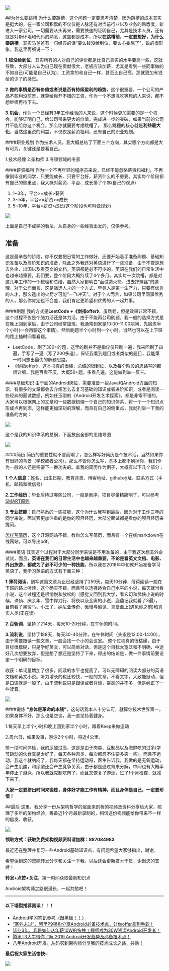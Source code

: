 ![](https://upload-images.jianshu.io/upload_images/15233854-6da6c80a332aa8bf.jpeg?imageMogr2/auto-orient/strip%7CimageView2/2/w/1240)

##为什么要跳槽
为什么要跳槽，这个问题一定要思考清楚，因为跳槽的成本其实是挺大的，在一家公司积累的不仅仅是人脉还有对当前行业以及业务的熟悉度，新进入一家公司，一切需要从头再来，需要快速的证明自己，尤其是技术人员，还有就是对新环境和代码的熟悉，这些都是成本，所以**在跳槽前，一定要想好，为什么要跳槽**。其实马爸爸有一句经典的话“要么钱没给到位，要么心委屈了”，说的很形象，我这里再细说一下：

**1.钱没给到位**，其实所有的人对自己的评价都是比自己真实的水平要高一些，这就导致，大部分人认为自己现在贡献很大，老板应该加薪，尤其是看到一些同事做的不如自己(可能是自己认为)，工资拿的和自己一样，甚至比自己高，那就更加有钱给的少了的感觉。

**2.做的事情是否有价值或者说是否有持续盈利的趋势**，这个很重要，一个公司的产品不盈利没前景，就算给你开不错的工资，作为一个不想混吃等死的人来说，都不想继续再待下去。

**3.机会**，作为一个已经有3年工作经验的人来说，这个时候更加需要的是一个机会，能够证明自己，给公司带来更大的价值，完成进一步的突破，如果当前的公司并不能给你这个机会，那么你就需要考虑跳槽了。
那么跳槽的核心就是**利益最大化**，当然这里说的利益，不仅仅是薪资福利，还有自己的职业规划。

####职业规划
作为技术人员，我大概总结了下面三个方向，其实哪个方向都是大有可为，关键还是要看自己。

1.技术经理
2.架构师
3.专项领域的专家

####薪资福利
作为一个不再年轻的程序员来说，已经不能忽略薪资和福利，不再像刚毕业的同学，只要能成长、只要平台好，薪资什么的不重要。其实每个阶段都有自己的侧重点，我大概对薪资、平台、成长排了个序(自己的观点)

1. 1~3年，平台>=成长>薪资
2. 3~5年，平台>=薪资>=成长
3. 5~10年，平台=薪资>成长(这个阶段也可叫做规划)

![](https://upload-images.jianshu.io/upload_images/15233854-c599e10b4950c6bf.png?imageMogr2/auto-orient/strip%7CimageView2/2/w/1240)

上面是自己不成熟的看法，从自身的一些经验出发的，仅供参考。

## 准备
这是最辛苦的阶段，你不仅要把日常的工作做好，还要开始着手准备刷题、基础知识准备以及高阶知识的准备，除此之外我还对英语进行了一些准备，由于不管是想去外企、出国以及看英文的文档，英语都是必不可少的，英语在我们的日常生活中也越来越重要，我们要，整个阶段大概持续了4个多月。其实每一次跳槽，都是对这几年工作的一个梳理和总结，虽然大家都明白“面试造火箭、进去拧螺丝”的道理，对于公司而言，这是筛选人才的一个方式，毕竟人是第一生产力，只要有优秀的人才，那么造出的火箭才可能“一飞冲天”。对于个人而言，如果公司里同事优秀的人，那么你肯定也不会差，我们肯定更希望和优秀的人一起共事。

####刷题
我的方式是**LeetCode +《剑指offer》**，虽然老，但是效果非常不错。这个过程不仅是个脑力活还是体力活，由于不能再公司刷题，我一般的选择方式是在晚上回到家后，由于公司经常加班，我通常到家是10:00-11:00期间，先锻炼半个小时(一会再聊这个事情)，然后刷题半个小时到一个小时。当然也可以在上下班的路上抽时间看看题。

* LeetCode，刷了300+的题，这里的刷并不是指仅仅只刷一遍，我来回刷了四遍，手写了一遍（写了200多道），保证我看到题目或者类似的题目，我能第一时间想出最优的解题思路。
* 《剑指offer》，这本书真的很棒，总结的很到位，以及每个阶段的思路写的都很详细，我是百看不厌，大概50+题，多看几遍，这能做到举一反三。

####基础知识
由于面的Android岗位，需要准备一些Java和Android方面的知识，有很多的文章都会去介绍怎么去复习基础的知识或者进阶知识，或者是阅读一些经典的面试数据，例如任玉刚的《Android开发艺术探索》，都是非常不错的。大家可以根据网上的文章和一些数据梳理一个自己的知识体系，将一个一个知识点形成点再到面，这样能更加深刻的理解，而且有自己的侧重点，我就列举一下我的准备的方向：

![](https://upload-images.jianshu.io/upload_images/15233854-8b8924e45133a539.png?imageMogr2/auto-orient/strip%7CimageView2/2/w/1240)

这个是我的知识体系的总纲，下面放出全部的思维导图

![](https://upload-images.jianshu.io/upload_images/15233854-3f5088bd6091d41b.png?imageMogr2/auto-orient/strip%7CimageView2/2/w/1240)

####简历
简历的重要性就不言而喻了，怎么样写好简历是个技术活，当然如果你有很好的背景（学校或者公司），那么不管你怎么写，基本上都不刷掉你，我们作为一般的人还是需要下一番功夫的。拿我的简历作为例子，大概有以下几个部分：

**1.个人信息**：姓名、出生日期、教育背景、博客地址、github地址、联系方式（手机、邮箱和微信号）

**2.工作经历**：毕业后待过哪些公司，一般是倒序，项目尽量精简明了，可以参考[SMART原则](https://baike.baidu.com/item/SMART%E5%8E%9F%E5%88%99/8575850?fr=aladdin)

**3.专业技能**：自己熟悉的一些技能，这个为什么我写到最后，因为对于工作三年的同学来说，面试官更加注重的是你的项目经历，大部分面试都是看你的项目经历来提问。

[怎样写简历](https://github.com/geekcompany/ResumeSample)，这个开源网站不错，教你怎么写简历，而且有一个在线markdown在线网站，可以导出pdf。

####英语
其实这个过程对于大部分同学来说是不用准备的，由于我这次想去外企试试，而且，**英语在我们的日常生活中也越来越重要，不论是看英文文档、电影、外出旅游，都成为了必不可少的一种技能**，所以我在2018年中旬就开始准备学习英语了，我学习英语的方式有下面三种：

**1.薄荷阅读**，到写这篇文章为止已经坚持了259天，每天10分钟，薄荷阅读一般在下班的路上听读，这个确实不错，而且可以选择适合自己水平的小说，每天就当看小说，这个过程还是很愉悦和放松的（感觉又回到我大学，看玄幻和武侠小说的时候，诛仙、庆余年、雪中悍刀行、将夜以及金庸的小说，鹿鼎记我就看了3遍），目前看了黑骏马、小王子、纳尼亚传奇、傲慢与偏见、真爱至上(遇见你之前)和真实人类(正在读)

**2.百斩词**，坚持了214天，每天10-20分钟，在午休的时间。

**3.流利说**，坚持了188天，每天30-40分钟，在午休时间（头条是12:00-14:00），由于需要跟读一些文章，一般会找一个小的会议室。
整个过程真的很枯燥，由于目标很模糊，只是学好英文，可以简单对话，但是这个目标太宽泛和不明确，中途好几次想要放弃，但是想了想还是坚持了下来，得出的结论是，做一件事情前要设定一个明确的目标。

收获：单词量增加了很多，阅读的水平也提高了，可以无障碍的阅读大部分的英语文档和英文小说。听力增长的也比较快，一般的文章，不看文字，大致能挺动，但是口语就是一般了，由于流利说只是跟读或者背诵，提高的并不多，但是纠正了一些读音。

![](https://upload-images.jianshu.io/upload_images/15233854-540b8a4faf97c932.png?imageMogr2/auto-orient/strip%7CimageView2/2/w/1240)

####锻炼
**“身体是革命的本钱”**，这句话我本人十分认可，就算你技术世界第一，如果身体不好，那么也是空谈，我一直坚持着健身。

1.每天早上半个小时和晚上回到家半个小时，跟着Keep来做运动

2.周六日，如果没事，游泳2个小时，将近4公里。

前一段时间体检，我的尿酸过高，这是是由于肉类、豆制品以及海鲜吃的过多(字节跳动的伙食真是太好了，每天各种肉类，每次都忍不住要多夹一些)，而且不运动，我这个就纳闷了，我每天都在坚持运动呀，医生告诉我，我做的是无氧运动，会产生肌酸，和尿酸还会产生竞争关系，由于都是通过肾来分解，中间也有大概半年停止了游泳，所以我就克制吃肉了，而且又恢复了游泳，过了1个月检查，就减下来了。

**大家一定要挤出时间来锻炼，身体好才能工作有精神，而且身体是自己，一定要珍惜！**

##最后
这里，我分享一份从架构哲学的层面来剖析的视频及资料分享给大家，梳理了多年的架构经验，筹备近1个月最新录制的，相信这份视频能给你带来不一样的启发、收获。

![](https://upload-images.jianshu.io/upload_images/15233854-4a52bbd1132ef27d.png?imageMogr2/auto-orient/strip%7CimageView2/2/w/1240)

**领取方式：获取免费架构视频资料请加群：887084983**

最近还在整理并复习一些Android基础知识点，有问题希望大家够指出，谢谢。

希望读到这的您能转发分享和关注一下我，以后还会更新技术干货，谢谢您的支持！

**转发+点赞+关注**，第一时间获取最新知识点

Android架构师之路很漫长，一起共勉吧！

* * *

#### 以下墙裂推荐阅读！！！

*   [Android学习笔记参考（敲黑板！！）](https://links.jianshu.com/go?to=https%3A%2F%2Fshimo.im%2Fdocs%2FVxOufNNdaD4WS61R)
*   [“寒冬未过”，阿里P9架构分享Android必备技术点，让你offer拿到手软！](https://www.jianshu.com/p/534cb0eb8d4e)
*   [毕业3年，我是如何从年薪10W的拖拽工程师成为30W资深Android开发者！](https://www.jianshu.com/p/0eda7b13e9fe)
*   [腾讯T3大牛带你了解 2019 Android开发趋势及必备技术点！](https://www.jianshu.com/p/da8dc5b9d3f3)
*   [八年Android开发，从码农到架构师分享我的技术成长之路，共勉！](https://www.jianshu.com/p/ea587bd3cfe5)

**最后祝大家生活愉快~**

![](https://upload-images.jianshu.io/upload_images/15233854-d134dc29b50a6869.png?imageMogr2/auto-orient/strip%7CimageView2/2/w/339/format/webp)
